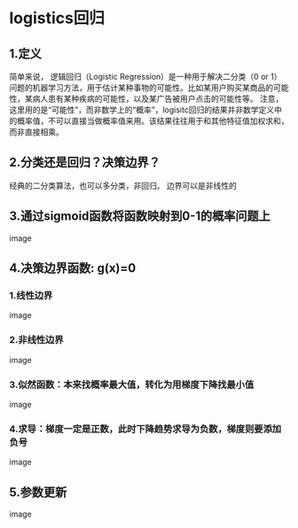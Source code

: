 # logistics回归

## 1.定义
简单来说， 逻辑回归（Logistic Regression）是一种用于解决二分类（0 or 1）问题的机器学习方法，用于估计某种事物的可能性。比如某用户购买某商品的可能性，某病人患有某种疾病的可能性，以及某广告被用户点击的可能性等。 注意，这里用的是“可能性”，而非数学上的“概率”，logisitc回归的结果并非数学定义中的概率值，不可以直接当做概率值来用。该结果往往用于和其他特征值加权求和，而非直接相乘。
## 2.分类还是回归？决策边界？
经典的二分类算法，也可以多分类，非回归。
边界可以是非线性的
## 3.通过sigmoid函数将函数映射到0-1的概率问题上
image
## 4.决策边界函数: g(x)=0
### 1.线性边界
image
### 2.非线性边界
image
### 3.似然函数：本来找概率最大值，转化为用梯度下降找最小值
image
### 4.求导：梯度一定是正数，此时下降趋势求导为负数，梯度则要添加负号
image
## 5.参数更新
image

